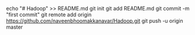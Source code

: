 echo "# Hadoop" >> README.md
git init
git add README.md
git commit -m "first commit"
git remote add origin https://github.com/naveenbhoomakkanavar/Hadoop.git
git push -u origin master
